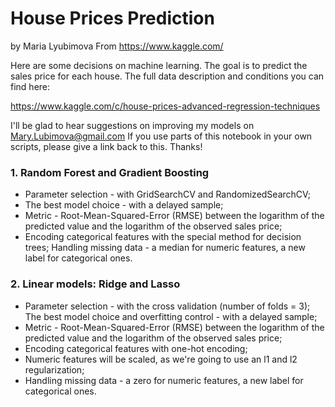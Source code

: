 # House Prices Prediction
by Maria Lyubimova
From https://www.kaggle.com/ 

Here are some decisions on machine learning. The goal is to predict the sales price for each house. The full data description and conditions you can find here:

https://www.kaggle.com/c/house-prices-advanced-regression-techniques

I'll be glad to hear suggestions on improving my models on Mary.Lubimova@gmail.com 
If you use parts of this notebook in your own scripts, please give a link back to this. Thanks!


### 1. Random Forest and Gradient Boosting

- Parameter selection - with GridSearchCV and RandomizedSearchCV;
- The best model choice - with a delayed sample;
- Metric - Root-Mean-Squared-Error (RMSE) between the logarithm of the predicted value and the logarithm of the observed sales price;
- Encoding categorical features with the special method for decision trees;
Handling missing data - a median for numeric features, a new label for categorical ones.

### 2. Linear models: Ridge and Lasso
- Parameter selection - with the cross validation (number of folds = 3);
The best model choice and overfitting control - with a delayed sample;
- Metric - Root-Mean-Squared-Error (RMSE) between the logarithm of the predicted value and the logarithm of the observed sales price;
- Encoding categorical features with one-hot encoding;
- Numeric features will be scaled, as we're going to use an l1 and l2 regularization;
- Handling missing data - a zero for numeric features, a new label for categorical ones.


